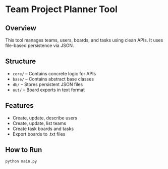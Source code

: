 # Team Project Planner Tool

## Overview
This tool manages teams, users, boards, and tasks using clean APIs. It uses file-based persistence via JSON.

## Structure
- `core/` – Contains concrete logic for APIs
- `base/` – Contains abstract base classes
- `db/` – Stores persistent JSON files
- `out/` – Board exports in text format

## Features
- Create, update, describe users
- Create, update, list teams
- Create task boards and tasks
- Export boards to .txt files

## How to Run
```bash
python main.py
